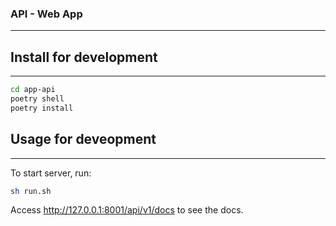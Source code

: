<!-- @format -->

### API - Web App

---

## Install for development

---

```bash
cd app-api
poetry shell
poetry install
```

## Usage for deveopment

---

To start server, run:

```bash
sh run.sh
```

Access http://127.0.0.1:8001/api/v1/docs to see the docs.
